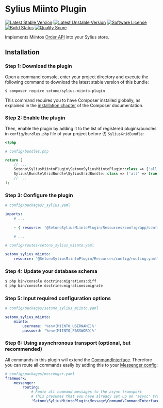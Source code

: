 # Sylius Miinto Plugin

[![Latest Stable Version][ico-version]][link-packagist]
[![Latest Unstable Version][ico-unstable-version]][link-packagist]
[![Software License][ico-license]](LICENSE)
[![Build Status][ico-travis]][link-travis]
[![Quality Score][ico-code-quality]][link-code-quality]

Implements Miintos [Order API](http://www.integrations.miinto.net/order-api) into your Sylius store.

## Installation

### Step 1: Download the plugin

Open a command console, enter your project directory and execute the following command to download the latest stable version of this bundle:

```bash
$ composer require setono/sylius-miinto-plugin
```

This command requires you to have Composer installed globally, as explained in the [installation chapter](https://getcomposer.org/doc/00-intro.md) of the Composer documentation.


### Step 2: Enable the plugin

Then, enable the plugin by adding it to the list of registered plugins/bundles
in `config/bundles.php` file of your project before (!) `SyliusGridBundle`:

```php
<?php

# config/bundles.php

return [
    // ...
    Setono\SyliusMiintoPlugin\SetonoSyliusMiintoPlugin::class => ['all' => true],
    Sylius\Bundle\GridBundle\SyliusGridBundle::class => ['all' => true],
    // ...
];
```

### Step 3: Configure the plugin

```yaml
# config/packages/_sylius.yaml

imports:
    # ...
    
    - { resource: "@SetonoSyliusMiintoPlugin/Resources/config/app/config.yaml" }
    
    # ...

```

```yaml
# config/routes/setono_sylius_miinto.yaml

setono_sylius_miinto:
    resource: "@SetonoSyliusMiintoPlugin/Resources/config/routing.yaml"
```

### Step 4: Update your database schema

```bash
$ php bin/console doctrine:migrations:diff
$ php bin/console doctrine:migrations:migrate
```

### Step 5: Input required configuration options
```yaml
# config/packages/setono_sylius_miinto.yaml

setono_sylius_miinto:
    miinto:
        username: '%env(MIINTO_USERNAME)%'
        password: '%env(MIINTO_PASSWORD)%'
```

### Step 6: Using asynchronous transport (optional, but recommended)

All commands in this plugin will extend the [CommandInterface](src/Message/Command/CommandInterface.php).
Therefore you can route all commands easily by adding this to your [Messenger config](https://symfony.com/doc/current/messenger.html#routing-messages-to-a-transport):

```yaml
# config/packages/messenger.yaml
framework:
    messenger:
        routing:
            # Route all command messages to the async transport
            # This presumes that you have already set up an 'async' transport
            'Setono\SyliusMiintoPlugin\Message\Command\CommandInterface': async
```

[ico-version]: https://poser.pugx.org/setono/sylius-miinto-plugin/v/stable
[ico-unstable-version]: https://poser.pugx.org/setono/sylius-miinto-plugin/v/unstable
[ico-license]: https://poser.pugx.org/setono/sylius-miinto-plugin/license
[ico-travis]: https://travis-ci.com/Setono/SyliusMiintoPlugin.svg?branch=master
[ico-code-quality]: https://scrutinizer-ci.com/g/Setono/SyliusMiintoPlugin/badges/quality-score.png?b=master

[link-packagist]: https://packagist.org/packages/setono/sylius-miinto-plugin
[link-travis]: https://travis-ci.com/Setono/SyliusMiintoPlugin
[link-code-quality]: https://scrutinizer-ci.com/g/Setono/SyliusMiintoPlugin
